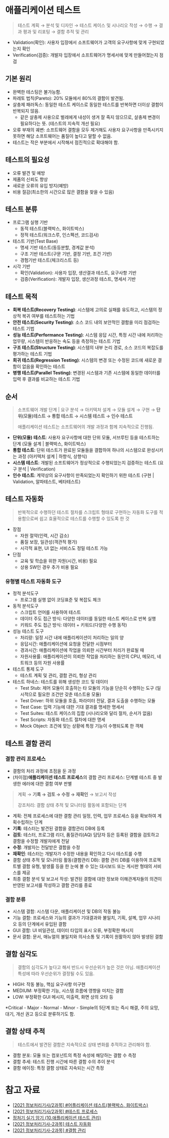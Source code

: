 # 애플리케이션 테스트

> 테스트 계획 → 분석 및 디자인 → 테스트 케이스 및 시나리오 작성 → 수행 → 결과 평과 및 리포팅 → 결함 추적 및 관리

- Validation(확인): 사용자 입장에서 소프트웨어가 고객의 요구사항에 맞게 구현되었는지 확인
- Verification(검증): 개발자 입장에서 소프트웨어가 명세서에 맞게 만들어졌는지 점검

## 기본 원리

- 완벽한 테스팅은 불가능함.
- 파레토 법칙(Pareto): 20% 모듈에서 80%의 결함이 발견됨.
- 살충제 패러독스: 동일한 테스트 케이스로 동일한 테스트를 반복하면 더이상 결함이 반복되지 않음.
  - 같은 살충제 사용으로 벌레에게 내성이 생겨 잘 죽지 않으므로, 살충제 변경이 필요하다는 뜻. (테스트의 지속적 개선 필요)
- 오류 부재의 궤변: 소프트웨어 결함을 모두 제거해도 사용자 요구사항을 만족시키지 못하면 해당 소프트웨어는 품질이 높다고 말할 수 없음.
- 테스트는 작은 부분에서 시작해서 점진적으로 확대해야 함.

## 테스트의 필요성

- 오류 발견 및 예방
- 제품의 신뢰도 향상
- 새로운 오류의 유입 방지(예방)
- 비용 절감(최소한의 시간으로 많은 결함을 찾을 수 있음)

## 테스트 분류

- 프로그램 실행 기반
  - 동적 테스트(블랙박스, 화이트박스)
  - 정적 테스트(워크스루, 인스펙션, 코드검사)
- 테스트 기반(Test Base)
  - 명세 기반 테스트(동등분할, 경계값 분석)
  - 구조 기반 테스트(구문 기반, 결정 기반, 조건 기반)
  - 경험기반 테스트(체크리스트 등)
- 시각 기반
  - 확인(Validation): 사용자 입장, 생산결과 테스트, 요구사항 기반
  - 검증(Verification): 개발자 입장, 생산과정 테스트, 명세서 기반

## 테스트 목적

- **회복 테스트(Recovery Testing)**: 시스템에 고의로 실패를 유도하고, 시스템의 정상적 복귀 여부를 테스트하는 기법
- **안전 테스트(Security Testing)**: 소스 코드 내의 보안적인 결함을 미리 점검하는 테스트 기법
- **성능 테스트(Performance Testing)**: 시스템 응답 시간, 특정 시간 내에 처리하는 업무량, 시스템이 반응하는 속도 등을 측정하는 테스트 기법
- **구조 테스트(Structure Testing)**: 시스템의 내부 논리 경로, 소스 코드의 복잡도를 평가하는 테스트 기법
- **회귀 테스트(Regression Testing)**: 시스템의 변경 또는 수정된 코드에 새로운 결함이 없음을 확인하는 테스트
- **병행 테스트(Parallel Testing)**: 변경된 시스템과 기존 시스템에 동일한 데이터를 입력 후 결과를 비교하는 테스트 기법

## 순서 

> 소프트웨어 개발 단계 | 요구 분석 → 아키텍처 설계 → 모듈 설계 → 구현 → **단위(모듈)테스트 → 통합 테스트 → 시스템 테스트 → 인수 테스트**
>
> 애플리케이션 테스트는 소프트웨어의 개발 과정과 함께 지속적으로 진행됨.

- **단위(모듈) 테스트**: 사용자 요구사항에 대한 단위 모듈, 서브루틴 등을 테스트하는 단계 (모듈 설계 | 블랙박스, 화이트박스)
- **통합 테스트**: 단위 테스트가 완료된 모듈들을 결합하여 하나의 시스템으로 완성시키는 과정 (아키텍처 설계 | 하향식, 상향식)
- **시스템 테스트**: 개발된 소프트웨어가 정상적으로 수행되었는지 검증하는 테스트 (요구 분석 | Verification)
- **인수 테스트**: 계약상의 요구사항이 만족되었는지 확인하기 위한 테스트 (구현 | Validation, 알파테스트, 베타테스트)

## 테스트 자동화

> 반복적으로 수행하던 테스트 절차를 스크립트 형태로 구현하는 자동화 도구를 적용함으로써 쉽고 효율적으로 테스트를 수행할 수 있도록 한 것

- 장점
  - 자원 절약(인력, 시간 감소)
  - 품질 보장, 일관성(객관적 평가)
  - 시각적 표현, UI 없는 서비스도 정밀 테스트 가능
- 단점
  - 교육 및 학습을 위한 자원(시간, 비용) 필요
  - 상용 SW인 경우 추가 비용 필요

### 유형별 테스트 자동화 도구

- 정적 분석도구
  - 프로그램 실행 없이 코딩표준 및 복잡도 체크
- 동적 분석도구
  - 스크립트 언어를 사용하여 테스트
  - 데이터 주도 접근 방식: 다양한 데이터를 동일한 테스트 케이스로 반복 실행
  - 키워드 주도 접근 방식: 데이터 + 키워드(다양한 수행 동작)
- 성능 테스트 도구
  - 처리량: 일정 시간 내에 애플리케이션이 처리하는 일의 양
  - 응답시간: 애플리케이션에 요청을 전달한 시점부터 
  - 경과시간: 애플리케이션에 작업을 의뢰한 시간부터 처리가 완료될 때
  - 자원사용률: 애플리케이션이 의뢰한 작업을 처리하는 동안의 CPU, 메모리, 네트워크 등의 자원 사용률
- 테스트 통제 도구
  - 테스트 계획 및 관리, 결함 관리, 형상 관리
- 테스트 하네스: 테스트를 위해 생성한 코드 및 데이터
  - Test Stub: 제어 모듈이 호출하는 타 모듈의 기능을 단순히 수행하는 도구 (일시적으로 필요한 조건만 갖춘 테스트용 모듈)
  - Test Driver: 하위 모듈을 호출, 파라미터 전달, 결과 도출을 수행하는 모듈
  - Test Case: 입력 기능에 대한 기대 결과를 명세한 명세서
  - Test Suites: 테스트 케이스의 집합 (시나리오와 달리 절차, 순서가 없음)
  - Test Scripts: 자동화 테스트 절차에 대한 명세
  - Mock Object: 조건에 맞는 상황에 특정 기능이 수행되도록 한 객체

## 테스트 결함 관리

### 결함 관리 프로세스

- 결함의 처리 과정에 초점을 둔 과정
- (차이점)**애플리케이션 테스트 프로세스**의 결함 관리 프로세스: 단계별 테스트 중 발생한 에러에 대한 결함 여부 판별

> 계획 → **기록 → 검토 → 수정 → 재확인** → 보고서 작성
>
> 강조처리: 결함 상태 추적 및 모니터링 활동에 포함되는 단계

- 계획: 전체 프로세스에 대한 결함 관리 일정, 인력, 업무 프로세스 등을 확보하여 계획수립하는 단계
- **기록**: 테스터는 발견된 결함을 결함관리 DB에 등록
- **검토**: 테스터, 프로그램 리더, 품질관리(AQ) 담당자 등은 등록된 결함을 검토하고 결함을 수정할 개발자에게 전달
- **수정**: 개발자는 전달받은 결함을 수정
- **재확인**: 테스터는 개발자가 수정한 내용을 확인하고 다시 테스트를 수행
- 결함 상태 추적 및 모니터링 활동(결함관리 DB): 결함 관리 DB를 이용하여 프로젝트별 결함 유형, 발생률 등을 한 눈에 볼 수 있는 대시보드 또는 게시판 형태의 서비스를 제공
- 최종 결함 분석 및 보고서 작성: 발견된 결함에 대한 정보와 이해관계자들의 의견이 반영된 보고서를 작성하고 결함 관리를 종료

### 결함 분류

- 시스템 결함: 시스템 다운, 애플리케이션 및 DB의 작동 불능
- 기능 결함: 프로세스와 기능의 결과가 기대결과와 불일치, 기획, 설꼐, 업무 시나리오 등의 단계에서 유입된 결함
- GUI 결함: UI 비일관성, 데이터 타입의 표시 오류, 부정확한 메시지
- 문서 결함: 문서, 매뉴얼의 불일치와 의사소통 및 기록이 원활하지 않아 발생된 결함

## 결함 심각도

> 결함의 심각도가 높다고 해서 반드시 우선순위가 높은 것은 아님. 애플리케이션 특성에 따라 우선순위가 결정될 수도 있음.

- HIGH: 작동 불능, 핵심 요구사항 미구현
- MEDIUM: 부정확한 기능, 시스템 흐름에 영향을 미치는 결함
- LOW: 부정확한 GUI 메시지, 미출력, 화면 상의 오타 등

*Critical - Major - Normal - Minor - Simple의 5단계 또는 즉시 해결, 주의 요망, 대기, 개선 권고 등으로 분류하기도 함.

## 결함 상태 추적

> 테스트에서 발견된 결함은 지속적으로 상태 변화를 추적하고 관리해야 함.

- 결함 분포: 모듈 또는 컴포넌트의 특정 속성에 해당하는 결함 수 측정
- 결함 추세: 테스트 진행 시간에 따른 결함 수의 추이 분석
- 결함 에이징: 특정 결함 상태로 지속되는 시간 측정

# 참고 자료

- [\[2021 정보처리기사/2과목\] #어플리케이션 테스트(블랙박스, 화이트박스)](https://y-oni.tistory.com/entry/2021-%EC%A0%95%EB%B3%B4%EC%B2%98%EB%A6%AC%EA%B8%B0%EC%82%AC2%EA%B3%BC%EB%AA%A9-%EC%96%B4%ED%94%8C%EB%A6%AC%EC%BC%80%EC%9D%B4%EC%85%98-%ED%85%8C%EC%8A%A4%ED%8A%B8?category=934883)
- [\[2021 정보처리기사/2과목\] #테스트 프로세스](https://y-oni.tistory.com/entry/2021-%EC%A0%95%EB%B3%B4%EC%B2%98%EB%A6%AC%EA%B8%B0%EC%82%AC2%EA%B3%BC%EB%AA%A9-%EC%96%B4%ED%94%8C%EB%A6%AC%EC%BC%80%EC%9D%B4%EC%85%98-%ED%85%8C%EC%8A%A4%ED%8A%B8-%EB%8B%A8%EA%B3%84?category=934883)
- [정처기 실기 암기 (10.애플리케이션 테스트 관리)](https://velog.io/@ocy7111/%EC%A0%95%EC%B2%98%EA%B8%B0-%EC%8B%A4%EA%B8%B0-%EC%95%94%EA%B8%B0-10.%EC%95%A0%ED%94%8C%EB%A6%AC%EC%BC%80%EC%9D%B4%EC%85%98-%ED%85%8C%EC%8A%A4%ED%8A%B8-%EA%B4%80%EB%A6%AC)
- [\[2021 정보처리기사-2과목\] 테스트 자동화](https://y-oni.tistory.com/entry/2021-%EC%A0%95%EB%B3%B4%EC%B2%98%EB%A6%AC%EA%B8%B0%EC%82%AC-2%EA%B3%BC%EB%AA%A9-%ED%85%8C%EC%8A%A4%ED%8A%B8-%EC%9E%90%EB%8F%99%ED%99%94?category=934883)
- [\[2021 정보처리기사-2과목\] #결함 관리](https://y-oni.tistory.com/entry/2021-%EC%A0%95%EB%B3%B4%EC%B2%98%EB%A6%AC%EA%B8%B0%EC%82%AC-2%EA%B3%BC%EB%AA%A9-%EA%B2%B0%ED%95%A8-%EA%B4%80%EB%A6%AC?category=934883)
